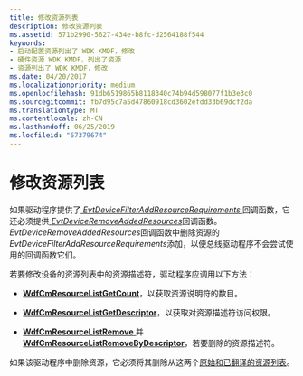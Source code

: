 ```yaml
---
title: 修改资源列表
description: 修改资源列表
ms.assetid: 571b2990-5627-434e-b8fc-d2564188f544
keywords:
- 启动配置资源列出了 WDK KMDF，修改
- 硬件资源 WDK KMDF，列出了资源
- 资源列出了 WDK KMDF，修改
ms.date: 04/20/2017
ms.localizationpriority: medium
ms.openlocfilehash: 91db6519865b8118340c74b94d598077f1b3e3c0
ms.sourcegitcommit: fb7d95c7a5d47860918cd3602efdd33b69dcf2da
ms.translationtype: MT
ms.contentlocale: zh-CN
ms.lasthandoff: 06/25/2019
ms.locfileid: "67379674"
---
```

# <a name="modifying-a-resource-list"></a>修改资源列表


如果驱动程序提供了[ *EvtDeviceFilterAddResourceRequirements* ](https://docs.microsoft.com/windows-hardware/drivers/ddi/content/wdffdo/nc-wdffdo-evt_wdf_device_filter_resource_requirements)回调函数，它还必须提供[ *EvtDeviceRemoveAddedResources*](https://docs.microsoft.com/windows-hardware/drivers/ddi/content/wdffdo/nc-wdffdo-evt_wdf_device_remove_added_resources)回调函数。 *EvtDeviceRemoveAddedResources*回调函数中删除资源的*EvtDeviceFilterAddResourceRequirements*添加，以便总线驱动程序不会尝试使用的回调函数它们。

若要修改设备的资源列表中的资源描述符，驱动程序应调用以下方法：

-   [**WdfCmResourceListGetCount**](https://docs.microsoft.com/windows-hardware/drivers/ddi/content/wdfresource/nf-wdfresource-wdfcmresourcelistgetcount)，以获取资源说明符的数目。

-   [**WdfCmResourceListGetDescriptor**](https://docs.microsoft.com/windows-hardware/drivers/ddi/content/wdfresource/nf-wdfresource-wdfcmresourcelistgetdescriptor)，以获取对资源描述符访问权限。

-   [**WdfCmResourceListRemove** ](https://docs.microsoft.com/windows-hardware/drivers/ddi/content/wdfresource/nf-wdfresource-wdfcmresourcelistremove)并[ **WdfCmResourceListRemoveByDescriptor**](https://docs.microsoft.com/windows-hardware/drivers/ddi/content/wdfresource/nf-wdfresource-wdfcmresourcelistremovebydescriptor)，若要删除的资源描述符。

如果该驱动程序中删除资源，它必须将其删除从这两个[原始和已翻译的资源列表](raw-and-translated-resources.md)。

 

 





